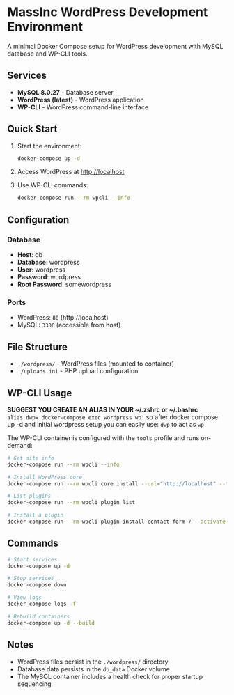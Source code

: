 # MassInc WordPress Development Environment

A minimal Docker Compose setup for WordPress development with MySQL database and WP-CLI tools.

## Services

- **MySQL 8.0.27** - Database server
- **WordPress (latest)** - WordPress application
- **WP-CLI** - WordPress command-line interface

## Quick Start

1. Start the environment:
   ```bash
   docker-compose up -d
   ```

2. Access WordPress at [http://localhost](http://localhost)

3. Use WP-CLI commands:
   ```bash
   docker-compose run --rm wpcli --info
   ```

## Configuration

### Database
- **Host**: db
- **Database**: wordpress
- **User**: wordpress  
- **Password**: wordpress
- **Root Password**: somewordpress

### Ports
- WordPress: `80` (http://localhost)
- MySQL: `3306` (accessible from host)

## File Structure

- `./wordpress/` - WordPress files (mounted to container)
- `./uploads.ini` - PHP upload configuration

## WP-CLI Usage

**SUGGEST YOU CREATE AN ALIAS IN YOUR ~/.zshrc or ~/.bashrc**   
```alias dwp='docker-compose exec wordpress wp'```
so after docker compose up -d and initial wordpress setup you can easily use: ```dwp``` to act as ```wp```


The WP-CLI container is configured with the `tools` profile and runs on-demand:

```bash
# Get site info
docker-compose run --rm wpcli --info

# Install WordPress core
docker-compose run --rm wpcli core install --url="http://localhost" --title="Site Title" --admin_user="admin" --admin_password="password" --admin_email="admin@example.com"

# List plugins
docker-compose run --rm wpcli plugin list

# Install a plugin
docker-compose run --rm wpcli plugin install contact-form-7 --activate
```

## Commands

```bash
# Start services
docker-compose up -d

# Stop services  
docker-compose down

# View logs
docker-compose logs -f

# Rebuild containers
docker-compose up -d --build
```

## Notes

- WordPress files persist in the `./wordpress/` directory
- Database data persists in the `db_data` Docker volume
- The MySQL container includes a health check for proper startup sequencing
